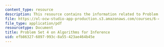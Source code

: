 ```yaml
---
content_type: resource
description: This resource contains the information related to Problem Set 4.
file: https://ol-ocw-studio-app-production.s3.amazonaws.com/courses/6-438-algorithms-for-inference-fall-2014/efb863276897993c8a55423ae464b45e_MIT6_438F14_ps4.pdf
file_type: application/pdf
resourcetype: Document
title: Problem Set 4 on Algorithms for Inference
uid: efb86327-6897-993c-8a55-423ae464b45e
---
```

